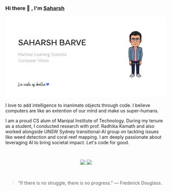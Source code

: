 ### Hi there 👋 , I'm [Saharsh](https://github.com/Saharsh1005)

<!--
 ✨ _special_ ✨ repository because its `README.md` (this file) appears on your GitHub profile.

Here are some ideas to get you started:

- 🔭 I’m currently working on ...
- 🌱 I’m currently learning ...
- 👯 I’m looking to collaborate on ...
- 🤔 I’m looking for help with ...
- 💬 Ask me about ...
- 📫 How to reach me: ...
- 😄 Pronouns: ...
- ⚡ Fun fact: ...
-->
![Saharsh](https://github.com/Saharsh1005/Saharsh1005/blob/master/saharsh_banner_white.jpg)

I love to add intelligence to inanimate objects through code. I believe computers are like an extention of our mind and make us super-humans.

I am a proud CS alum of Manipal Institute of Technology. During my tenure as a student, I conducted research with prof. Radhika Kamath and also worked alongside UNSW Sydney transitional-AI group on tackling issues like weed detection and coral reef mapping. I am deeply passionate about leveraging AI to bring societal impact. Let's code for good.

<br/>
<p align="center"><a href="https://twitter.com/terabyte_17"><a href="https://www.linkedin.com/in/saharshbarve/"><img src="https://img.shields.io/badge/linkedin-%230077B5.svg?&style=for-the-badge&logo=linkedin&logoColor=white" height=25></a> <a href="https://www.instagram.com/saharsh.10/"><img src="https://img.shields.io/badge/instagram-%23E4405F.svg?&style=for-the-badge&logo=instagram&logoColor=white" height=25></a></p>

<br/>

> “If there is no struggle, there is no progress.” — Frederick Douglass.

<!-- 
[![Github Stats By Anurag](https://github-readme-stats.vercel.app/api?username=Saharsh1005&show_icons=true&title_color=62BFAD&icon_color=79ff97&text_color=F7F8E8&bg_color=151515)](https://github.com/anuraghazra/github-readme-stats)
[![Top Langs](https://github-readme-stats.vercel.app/api/top-langs/?username=Saharsh1005)](https://github.com/anuraghazra/github-readme-stats)
-->
